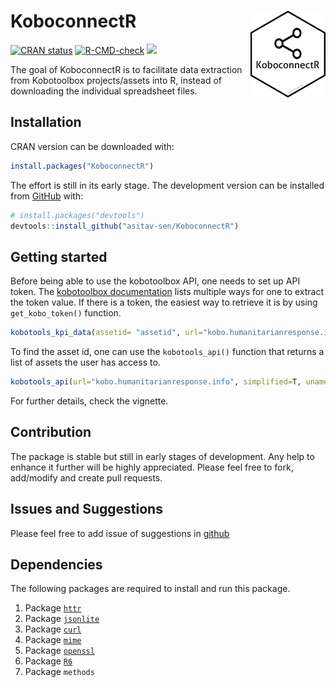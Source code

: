 
<!-- README.md is generated from README.Rmd. Please edit that file -->

# KoboconnectR <img src='man/figures/logo.png' align="right" height="139" />

<!-- badges: start -->

[![CRAN
status](https://www.r-pkg.org/badges/version/KoboconnectR)](https://CRAN.R-project.org/package=KoboconnectR)
[![R-CMD-check](https://github.com/asitav-sen/KoboconnectR/workflows/R-CMD-check/badge.svg)](https://github.com/asitav-sen/KoboconnectR/actions)
[![](https://cranlogs.r-pkg.org/badges/KoboconnectR)](https://cran.r-project.org/package=KoboconnectR)

<!-- badges: end -->

The goal of KoboconnectR is to facilitate data extraction from
Kobotoolbox projects/assets into R, instead of downloading the
individual spreadsheet files.

## Installation

CRAN version can be downloaded with:

``` r
install.packages("KoboconnectR") 
```

The effort is still in its early stage. The development version can be
installed from [GitHub](https://github.com/) with:

``` r
# install.packages("devtools")
devtools::install_github("asitav-sen/KoboconnectR")
```

## Getting started

Before being able to use the kobotoolbox API, one needs to set up API
token. The [kobotoolbox
documentation](https://support.kobotoolbox.org/api.html) lists multiple
ways for one to extract the token value. If there is a token, the
easiest way to retrieve it is by using `get_kobo_token()` function.

``` r
kobotools_kpi_data(assetid= "assetid", url="kobo.humanitarianresponse.info", uname="username", pwd="password")
```

To find the asset id, one can use the `kobotools_api()` function that
returns a list of assets the user has access to.

``` r
kobotools_api(url="kobo.humanitarianresponse.info", simplified=T, uname="userid", pwd="password")
```

For further details, check the vignette.

## Contribution

The package is stable but still in early stages of development. Any help
to enhance it further will be highly appreciated. Please feel free to
fork, add/modify and create pull requests.

## Issues and Suggestions

Please feel free to add issue of suggestions in
[github](https://github.com/asitav-sen/KoboconnectR/issues)

## Dependencies

The following packages are required to install and run this package.

1.  Package [`httr`](https://cran.r-project.org/package=httr)
2.  Package [`jsonlite`](https://cran.r-project.org/package=jsonlite)
3.  Package [`curl`](https://cran.r-project.org/package=curl)
4.  Package [`mime`](https://cran.r-project.org/package=mime)
5.  Package [`openssl`](https://cran.r-project.org/package=openssl)
6.  Package [`R6`](https://cran.r-project.org/package=R6)
7.  Package `methods`

